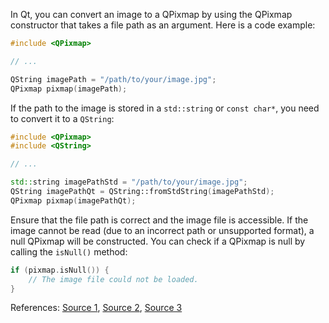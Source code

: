 In Qt, you can convert an image to a QPixmap by using the QPixmap constructor that takes a file path as an argument. Here is a code example:

```cpp
#include <QPixmap>

// ...

QString imagePath = "/path/to/your/image.jpg";
QPixmap pixmap(imagePath);
```

If the path to the image is stored in a `std::string` or `const char*`, you need to convert it to a `QString`:

```cpp
#include <QPixmap>
#include <QString>

// ...

std::string imagePathStd = "/path/to/your/image.jpg";
QString imagePathQt = QString::fromStdString(imagePathStd);
QPixmap pixmap(imagePathQt);
```

Ensure that the file path is correct and the image file is accessible. If the image cannot be read (due to an incorrect path or unsupported format), a null QPixmap will be constructed. You can check if a QPixmap is null by calling the `isNull()` method:

```cpp
if (pixmap.isNull()) {
    // The image file could not be loaded.
}
```

References: [Source 1](https://doc.qt.io/qt-6/qpixmap.html), [Source 2](https://www.qtcentre.org/threads/68184-simple-pixmap-set-path-from-std-string), [Source 3](https://forum.qt.io/topic/71836/how-to-display-a-picture)